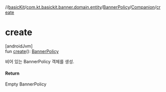 //[basicKit](../../../../index.md)/[com.kt.basickit.banner.domain.entity](../../index.md)/[BannerPolicy](../index.md)/[Companion](index.md)/[create](create.md)

# create

[androidJvm]\
fun [create](create.md)(): [BannerPolicy](../index.md)

비어 있는 BannerPolicy 객체를 생성.

#### Return

Empty BannerPolicy

